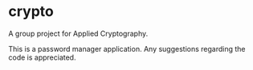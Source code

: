 # crypto

A group project for Applied Cryptography.

This is a password manager application.
Any suggestions regarding the code is appreciated.
